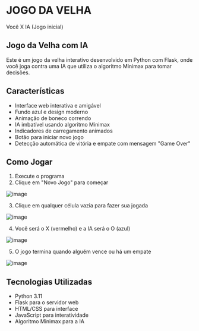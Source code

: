 # JOGO DA VELHA

Você X IA (Jogo inicial)

## Jogo da Velha com IA

Este é um jogo da velha interativo desenvolvido em Python com Flask, onde você joga contra uma IA que utiliza o algoritmo Minimax para tomar decisões.

## Características

- Interface web interativa e amigável
- Fundo azul e design moderno
- Animação de boneco correndo
- IA imbatível usando algoritmo Minimax
- Indicadores de carregamento animados
- Botão para iniciar novo jogo
- Detecção automática de vitória e empate com mensagem "Game Over"

## Como Jogar

1. Execute o programa
2. Clique em "Novo Jogo" para começar
   
![image](https://github.com/user-attachments/assets/2985b644-e252-42c3-8715-b8f9d1de05fc)
  
3. Clique em qualquer célula vazia para fazer sua jogada

![image](https://github.com/user-attachments/assets/86d59540-f23b-4249-9ba3-bbe61419deb1)

   
4. Você será o X (vermelho) e a IA será o O (azul)

![image](https://github.com/user-attachments/assets/5cfe02ab-da51-4862-bbb4-3a5d266c208c)

   
5. O jogo termina quando alguém vence ou há um empate

![image](https://github.com/user-attachments/assets/7ddc578d-2b26-4574-9ae5-ecaa4ba3c7db)



## Tecnologias Utilizadas

- Python 3.11
- Flask para o servidor web
- HTML/CSS para interface
- JavaScript para interatividade
- Algoritmo Minimax para a IA

